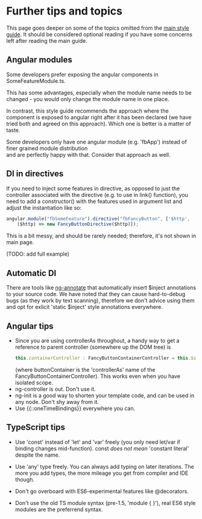 # Further tips and topics

This page goes deeper on some of the topics omitted from the [main style guide](https://github.com/vivainio/typescript-ng1-style).
It should be considered optional reading if you have some concerns left after reading the main guide.

## Angular modules

Some developers prefer exposing the angular components in SomeFeatureModule.ts.

This has some advantages, especially when the module name needs to be changed - 
you would only change the module name in one place.

In contrast, this style guide recommends the approach where the component is exposed
to angular right after it has been declared (we have tried both and agreed on this approach). 
Which one is better is a matter of taste.

Some developers only have one angular module (e.g. 'fbApp') instead of finer grained module distribution  
and are perfectly happy with that. Consider that approach as well.

## DI in directives

If you need to inject some features in directive, as opposed to just the controller
associated with the directive (e.g. to use in link() function), you need to add a constructor()
with the features used in argument list and adjust the instantiation like so:

```typescript
angular.module("fbSomeFeature").directive("fbFancyButton", ['$http', 
	($http) => new FancyButtonDirective($http)]);
```

This is a bit messy, and should be rarely needed; therefore, it's not shown in main page.

(TODO: add full example)

## Automatic DI

There are tools like [ng-annotate](https://github.com/olov/ng-annotate) that automatically insert $inject annotations to
your source code. We have noted that they can cause hard-to-debug bugs (as they work
by text scanning), therefore we don't advice using them and opt for exlicit 'static $inject'
style annotations everywhere.

## Angular tips

- Since you are using controllerAs throughout, a handy way to get a reference to 
  parent controller (somewhere up the DOM tree) is
  ```typescript
  this.containerController : FancyButtonContainerController = this.$scope.$parent.buttonContainer
  ```
  (where buttonContainer is the 'controllerAs' name of the FancyButtonContainerController).
  This works even when you have isolated scope.
- ng-controller is out. Don't use it.
- ng-init is a good way to shorten your template code, and can be used in any node. Don't shy away from it.
- Use {{::oneTimeBindings}} everywhere you can.
  
## TypeScript tips

- Use 'const' instead of 'let' and 'var' freely (you only need let/var if binding changes mid-function).
  const *does not mean* 'constant literal' despite the name. 
  
- Use 'any' type freely. You can always add typing on later iterations. The more you add types, the more mileage
  you get from compiler and IDE though.

- Don't go overboard with ES6-experimental features like @decorators.

- Don't use the old TS module syntax (pre-1.5, 'module { }'), real ES6 style modules are the preferrend syntax.
